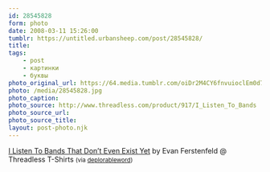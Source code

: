 ```yaml
---
id: 28545828
form: photo
date: 2008-03-11 15:26:00
tumblr: https://untitled.urbansheep.com/post/28545828/
title:
tags:
    - post
    - картинки
    - буквы
photo_original_url: https://64.media.tumblr.com/oiDr2M4CY6fnvuioclEm0d7w_250.jpg
photo: /media/28545828.jpg
photo_caption: 
photo_source: http://www.threadless.com/product/917/I_Listen_To_Bands
photo_source_url:
photo_source_title:
layout: post-photo.njk
---
```


<p><a href="http://www.threadless.com/product/917/I_Listen_To_Bands?streetteam=deplorableword">I Listen To Bands That Don’t Even Exist Yet</a> by Evan Ferstenfeld @ Threadless T-Shirts <small>(via <a href="http://thedeplorableword.net/post/28525617">deplorableword</a>)</small></p>
